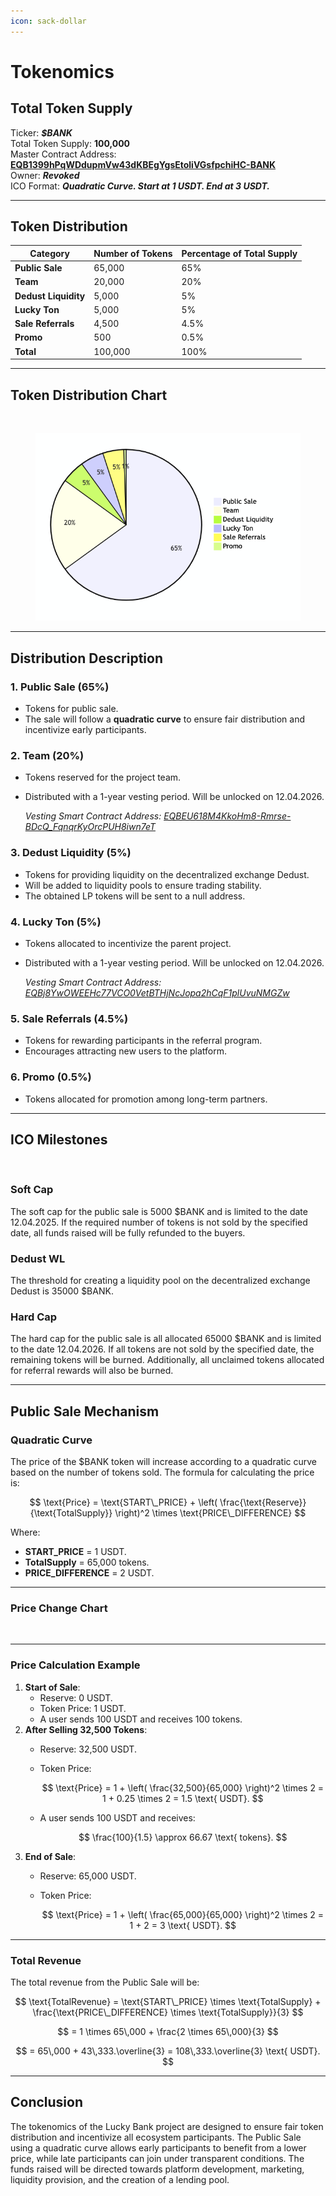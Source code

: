 ```yaml
---
icon: sack-dollar
---
```


# Tokenomics

## Total Token Supply

Ticker: _**$BANK**_\
Total Token Supply: **100,000**\
Master Contract Address: [**EQB1399hPqWDdupmVw43dKBEgYgsEtoliVGsfpchiHC-BANK**](https://tonviewer.com/EQB1399hPqWDdupmVw43dKBEgYgsEtoliVGsfpchiHC-BANK)\
Owner: _**Revoked**_\
ICO Format: _**Quadratic Curve. Start at 1 USDT. End at 3 USDT.**_

***

## Token Distribution

| Category             | Number of Tokens | Percentage of Total Supply |
| -------------------- | ---------------- | -------------------------- |
| **Public Sale**      | 65,000           | 65%                        |
| **Team**             | 20,000           | 20%                        |
| **Dedust Liquidity** | 5,000            | 5%                         |
| **Lucky Ton**        | 5,000            | 5%                         |
| **Sale Referrals**   | 4,500            | 4.5%                       |
| **Promo**            | 500              | 0.5%                       |
| **Total**            | 100,000          | 100%                       |

***

## Token Distribution Chart

<figure><img src="../../.gitbook/assets/tokenomiks1.png" alt=""><figcaption></figcaption></figure>

<figure><img src="../.gitbook/assets/tokenomiks1.png" alt=""><figcaption></figcaption></figure>

***

## Distribution Description

### **1. Public Sale (65%)**

* Tokens for public sale.
* The sale will follow a **quadratic curve** to ensure fair distribution and incentivize early participants.

### **2. Team (20%)**

* Tokens reserved for the project team.
*   Distributed with a 1-year vesting period. Will be unlocked on 12.04.2026.

    _Vesting Smart Contract Address:_ [_EQBEU618M4KkoHm8-Rmrse-BDcQ\_FqnqrKyOrcPUH8iwn7eT_](https://tonviewer.com/EQBEU618M4KkoHm8-Rmrse-BDcQ_FqnqrKyOrcPUH8iwn7eT)

### **3. Dedust Liquidity (5%)**

* Tokens for providing liquidity on the decentralized exchange Dedust.
* Will be added to liquidity pools to ensure trading stability.
* The obtained LP tokens will be sent to a null address.

### **4. Lucky Ton (5%)**

* Tokens allocated to incentivize the parent project.
*   Distributed with a 1-year vesting period. Will be unlocked on 12.04.2026.

    _Vesting Smart Contract Address:_ [_EQBj8YwOWEEHc77VCO0VetBTHjNcJopa2hCqF1plUvuNMGZw_](https://tonviewer.com/EQBj8YwOWEEHc77VCO0VetBTHjNcJopa2hCqF1plUvuNMGZw)

### **5. Sale Referrals (4.5%)**

* Tokens for rewarding participants in the referral program.
* Encourages attracting new users to the platform.

### **6. Promo (0.5%)**

* Tokens allocated for promotion among long-term partners.

***

## ICO Milestones

<figure><img src="../../.gitbook/assets/tokenomiks2.png" alt=""><figcaption></figcaption></figure>

### Soft Cap

The soft cap for the public sale is 5000 $BANK and is limited to the date 12.04.2025. If the required number of tokens is not sold by the specified date, all funds raised will be fully refunded to the buyers.

### Dedust WL

The threshold for creating a liquidity pool on the decentralized exchange Dedust is 35000 $BANK.

### Hard Cap

The hard cap for the public sale is all allocated 65000 $BANK and is limited to the date 12.04.2026. If all tokens are not sold by the specified date, the remaining tokens will be burned. Additionally, all unclaimed tokens allocated for referral rewards will also be burned.

***

## Public Sale Mechanism

### **Quadratic Curve**

The price of the $BANK token will increase according to a quadratic curve based on the number of tokens sold. The formula for calculating the price is:

$$
\text{Price} = \text{START\_PRICE} + \left( \frac{\text{Reserve}}{\text{TotalSupply}} \right)^2 \times \text{PRICE\_DIFFERENCE}
$$

Where:

* **START\_PRICE** = 1 USDT.
* **TotalSupply** = 65,000 tokens.
* **PRICE\_DIFFERENCE** = 2 USDT.

***

### Price Change Chart

<figure><img src="../../.gitbook/assets/tokenomiks3.png" alt=""><figcaption></figcaption></figure>

***

### **Price Calculation Example**

1. **Start of Sale**:
   * Reserve: 0 USDT.
   * Token Price: 1 USDT.
   * A user sends 100 USDT and receives 100 tokens.
2. **After Selling 32,500 Tokens**:
   * Reserve: 32,500 USDT.
   *   Token Price:

       $$
       \text{Price} = 1 + \left( \frac{32,500}{65,000} \right)^2 \times 2 = 1 + 0.25 \times 2 = 1.5 \text{ USDT}.
       $$
   *   A user sends 100 USDT and receives:

       $$
       \frac{100}{1.5} \approx 66.67 \text{ tokens}.
       $$
3. **End of Sale**:
   * Reserve: 65,000 USDT.
   *   Token Price:

       $$
       \text{Price} = 1 + \left( \frac{65,000}{65,000} \right)^2 \times 2 = 1 + 2 = 3 \text{ USDT}.
       $$

***

### **Total Revenue**

The total revenue from the Public Sale will be:

$$
\text{TotalRevenue} = \text{START\_PRICE} \times \text{TotalSupply} + \frac{\text{PRICE\_DIFFERENCE} \times \text{TotalSupply}}{3}
$$

$$
= 1 \times 65\,000 + \frac{2 \times 65\,000}{3}
$$

$$
= 65\,000 + 43\,333.\overline{3} = 108\,333.\overline{3} \text{ USDT}.
$$

***

## Conclusion

The tokenomics of the Lucky Bank project are designed to ensure fair token distribution and incentivize all ecosystem participants. The Public Sale using a quadratic curve allows early participants to benefit from a lower price, while late participants can join under transparent conditions. The funds raised will be directed towards platform development, marketing, liquidity provision, and the creation of a lending pool.
